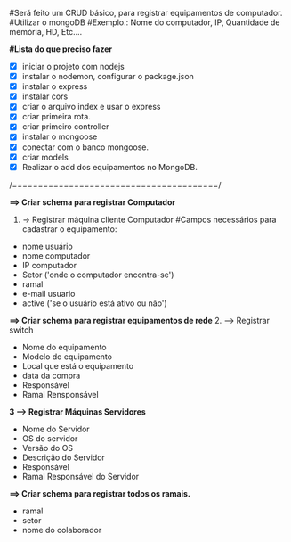 #Será feito um CRUD básico, para registrar equipamentos de computador.
#Utilizar o mongoDB
#Exemplo.: Nome do computador, IP, Quantidade de memória, HD, Etc....



**#Lista do que preciso fazer**
- [x] iniciar o projeto com nodejs
- [x] instalar o nodemon, configurar o package.json
- [x] instalar o express
- [x] instalar cors
- [x] criar o arquivo index e usar o express
- [x] criar primeira rota.
- [x] criar primeiro controller
- [x] instalar o mongoose
- [x] conectar com o banco mongoose.
- [x] criar models
- [x] Realizar o add dos equipamentos no MongoDB.

/*========================================*/

**==> Criar schema para registrar Computador**
1. -> Registrar máquina cliente Computador
#Campos necessários para cadastrar o equipamento:
* nome usuário
* nome computador
* IP computador
* Setor ('onde o computador encontra-se')
* ramal
* e-mail usuario
* active ('se o usuário está ativo ou não')

**==> Criar schema para registrar equipamentos de rede**
2. --> Registrar switch
* Nome do equipamento
* Modelo do equipamento
* Local que está o equipamento
* data da compra
* Responsável
* Ramal Rensponsável

**3 --> Registrar Máquinas Servidores**
* Nome do Servidor
* OS do servidor
* Versão do OS
* Descrição do Servidor
* Responsável
* Ramal Responsável do Servidor

**==> Criar schema para registrar todos os ramais.**
* ramal
* setor
* nome do colaborador 
